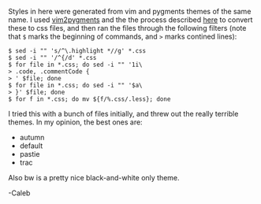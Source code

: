 Styles in here were generated from vim and pygments themes of the same name. I used
[vim2pygments](https://github.com/honza/vim2pygments) and the the process described
[here](http://honza.ca/2011/02/how-to-convert-vim-colorschemes-to-pygments-themes) to convert these to css
files, and then ran the files through the following filters (note that `$` marks the beginning of commands,
and `>` marks contined lines):

    $ sed -i "" 's/^\.highlight *//g' *.css
    $ sed -i "" '/^{/d' *.css
    $ for file in *.css; do sed -i "" '1i\
    > .code, .commentCode {
    > ' $file; done
    $ for file in *.css; do sed -i "" '$a\
    > }' $file; done
    $ for f in *.css; do mv ${f/%.css/.less}; done

I tried this with a bunch of files initially, and threw out the really terrible themes. In my opinion, the
best ones are:

* autumn
* default
* pastie
* trac

Also bw is a pretty nice black-and-white only theme.

-Caleb
